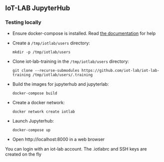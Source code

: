 ## IoT-LAB JupyterHub


### Testing locally

- Ensure docker-compose is installed. Read
  [the documentation](https://docs.docker.com/compose/install/) for help

- Create a `/tmp/iotlab/users` directory:
  ```
  mkdir -p /tmp/iotlab/users
  ```

- Clone iot-lab-training in the `/tmp/iotlab/users` directory:
  ```
  git clone --recurse-submodules https://github.com/iot-lab/iot-lab-training /tmp/iotlab/users/.training
  ```

- Build the images for jupyterhub and jupyterlab:
  ```
  docker-compose build
  ```

- Create a docker network:
  ```
  docker network create iotlab
  ```

- Launch Jupyterhub:
  ```
  docker-compose up
  ```

- Open http://localhost:8000 in a web browser

You can login with an iot-lab account. The .iotlabrc and SSH keys are created
on the fly
